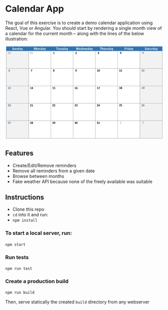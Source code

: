 # Calendar App

The goal of this exercise is to create a demo calendar application using React, Vue or Angular.
You should start by rendering a single month view of a calendar for the current month – along
with the lines of the below illustration:

![Calendar Image Demo](/calendar.png)

## Features

* Create/Edit/Remove reminders
* Remove all reminders from a given date
* Browse between months
* Fake weather API because none of the freely available was suitable

## Instructions

* Clone this repo
* `cd` into it and run:
 * `npm install` 

### To start a local server, run:

`npm start`

### Run tests

`npm run test`

### Create a production build

`npm run build`

Then, serve statically the created `build` directory from any webserver
